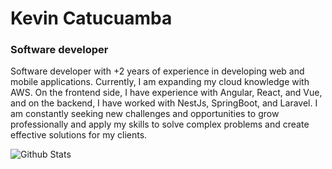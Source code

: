 # Kevin Catucuamba
### Software developer

Software developer with +2 years of experience in developing web and mobile applications. Currently, I am expanding my cloud knowledge with AWS. On the frontend side, I have experience with Angular, React, and Vue, and on the backend, I have worked with NestJs, SpringBoot, and Laravel. I am constantly seeking new challenges and opportunities to grow professionally and apply my skills to solve complex problems and create effective solutions for my clients.

![Github Stats](https://github-readme-stats.vercel.app/api?username=kdcatucuambal&count_private=true&theme=dark&show_icons=true)
